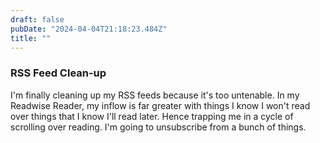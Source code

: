 ```yaml
---
draft: false
pubDate: "2024-04-04T21:18:23.484Z"
title: ""
---
```


### RSS Feed Clean-up

I'm finally cleaning up my RSS feeds because it's too untenable. In my Readwise Reader, my inflow is far greater with things I know I won't read over things that I know I'll read later. Hence trapping me in a cycle of scrolling over reading. I'm going to unsubscribe from a bunch of things.
